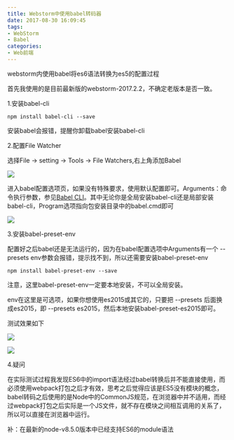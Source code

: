 ```yaml
---
title: Webstorm中使用babel转码器
date: 2017-08-30 16:09:45
tags:
- WebStorm
- Babel
categories:
- Web前端
---
```

webstorm内使用babel将es6语法转换为es5的配置过程
<!--more-->
首先我使用的是目前最新版的webstorm-2017.2.2，不确定老版本是否一致。

1.安装babel-cli

```shell
npm install babel-cli --save
```

安装babel会报错，提醒你卸载babel安装babel-cli

2.配置File Watcher

选择File -> setting -> Tools -> File Watchers,右上角添加Babel

![](http://img.blog.csdn.net/20170830194601801)

进入babel配置选项页，如果没有特殊要求，使用默认配置即可。Arguments：命令执行参数，参见[Babel CLI](https://babeljs.io/docs/usage/cli/)。其中无论你是全局安装babel-cli还是局部安装babel-cli，Program选项指向包安装目录中的babel.cmd即可

![](http://img.blog.csdn.net/20170830194644221)

3.安装babel-preset-env

配置好之后babel还是无法运行的，因为在babel配置选项中Arguments有一个 --presets env参数会报错，提示找不到，所以还需要安装babel-preset-env

```shell
npm install babel-preset-env --save
```

注意，这里babel-preset-env一定要本地安装，不可以全局安装。

env在这里是可选项，如果你想使用es2015或其它的，只要把 --presets 后面换成es2015，即 --presets es2015，然后本地安装babel-preset-es2015即可。

测试效果如下

![](http://img.blog.csdn.net/20170830194721879)

![](http://img.blog.csdn.net/20170830194727879)

4.疑问

在实际测试过程我发现ES6中的import语法经过babel转换后并不能直接使用，而必须使用webpack打包之后才有效，思考之后觉得应该是ES5没有模块的概念，babel转码之后使用的是Node中的CommonJS规范，在浏览器中并不适用，而经过webpack打包之后实际是一个JS文件，就不存在模块之间相互调用的关系了，所以可以直接在浏览器中运行。

补：在最新的node-v8.5.0版本中已经支持ES6的module语法